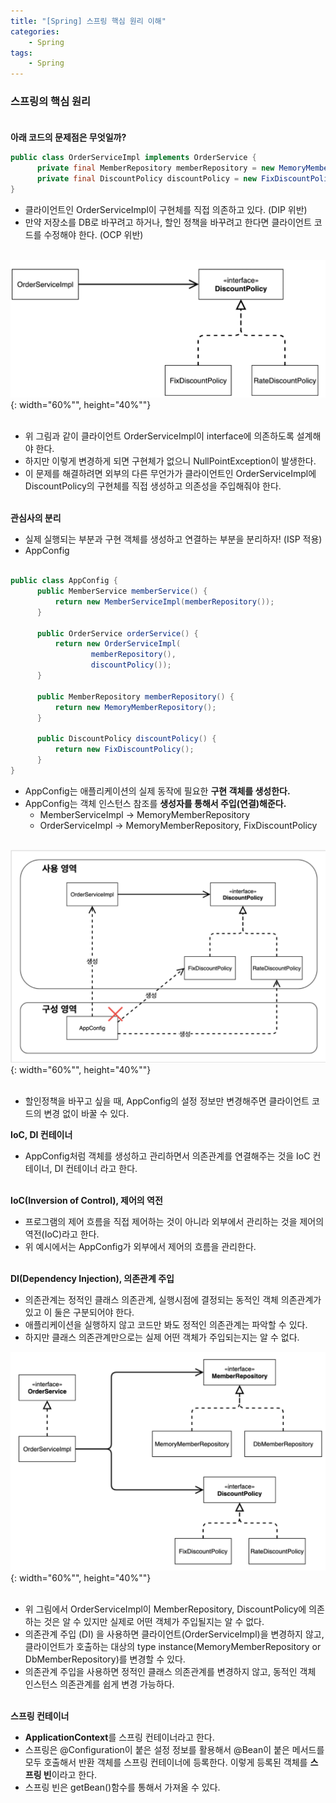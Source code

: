 ```yaml
---
title: "[Spring] 스프링 핵심 원리 이해"
categories: 
    - Spring
tags:
    - Spring
---
```


### 스프링의 핵심 원리 <br><br>

**아래 코드의 문제점은 무엇일까?**<br>
~~~java
public class OrderServiceImpl implements OrderService {
      private final MemberRepository memberRepository = new MemoryMemberRepository();
      private final DiscountPolicy discountPolicy = new FixDiscountPolicy();
}
~~~

* 클라이언트인 OrderServiceImpl이 구현체를 직접 의존하고 있다. (DIP 위반)
* 만약 저장소를 DB로 바꾸려고 하거나, 할인 정책을 바꾸려고 한다면 클라이언트 코드를 수정해야 한다. (OCP 위반)
<br><br>

![img3](/assets/images/2_3.png){: width="60%"", height="40%""} <br><br>

* 위 그림과 같이 클라이언트 OrderServiceImpl이 interface에 의존하도록 설계해야 한다.
* 하지만 이렇게 변경하게 되면 구현체가 없으니 NullPointException이 발생한다.
* 이 문제를 해결하려면 외부의 다른 무언가가 클라이언트인 OrderServiceImpl에 DiscountPolicy의 구현체를 직접 생성하고 의존성을 주입해줘야 한다. <br><br>

**관심사의 분리**
* 실제 실행되는 부분과 구현 객체를 생성하고 연결하는 부분을 분리하자! (ISP 적용)
* AppConfig <br><br>

~~~java
public class AppConfig {
      public MemberService memberService() {
          return new MemberServiceImpl(memberRepository());
      }

      public OrderService orderService() {
          return new OrderServiceImpl(
                  memberRepository(),
                  discountPolicy());
      }

      public MemberRepository memberRepository() {
          return new MemoryMemberRepository();
      }

      public DiscountPolicy discountPolicy() {
          return new FixDiscountPolicy();
      }
}
~~~

* AppConfig는 애플리케이션의 실제 동작에 필요한 **구현 객체를 생성한다.**
* AppConfig는 객체 인스턴스 참조를 **생성자를 통해서 주입(연결)해준다.**
    * MemberServiceImpl -> MemoryMemberRepository
    * OrderServiceImpl -> MemoryMemberRepository, FixDiscountPolicy
    <br><br>

![img4](/assets/images/2_4.png){: width="60%"", height="40%""} <br><br>

* 할인정책을 바꾸고 싶을 때, AppConfig의 설정 정보만 변경해주면 클라이언트 코드의 변경 없이 바꿀 수 있다. <br>

**IoC, DI 컨테이너**
* AppConfig처럼 객체를 생성하고 관리하면서 의존관계를 연결해주는 것을 IoC 컨테이너, DI 컨테이너 라고 한다. <br><br>

**IoC(Inversion of Control), 제어의 역전**
* 프로그램의 제어 흐름을 직접 제어하는 것이 아니라 외부에서 관리하는 것을 제어의 역전(IoC)라고 한다.
* 위 예시에서는 AppConfig가 외부에서 제어의 흐름을 관리한다. <br><br>

**DI(Dependency Injection), 의존관계 주입**
* 의존관계는 정적인 클래스 의존관계, 실행시점에 결정되는 동적인 객체 의존관계가 있고 이 둘은 구분되어야 한다.
* 애플리케이션을 실행하지 않고 코드만 봐도 정적인 의존관계는 파악할 수 있다.
* 하지만 클래스 의존관계만으로는 실제 어떤 객체가 주입되는지는 알 수 없다.

![img5](/assets/images/2_5.png){: width="60%"", height="40%""} <br><br>

* 위 그림에서 OrderServiceImpl이 MemberRepository, DiscountPolicy에 의존하는 것은 알 수 있지만 실제로 어떤 객체가 주입될지는 알 수 없다.
* 의존관계 주입 (DI) 을 사용하면 클라이언트(OrderServiceImpl)을 변경하지 않고, 클라이언트가 호출하는 대상의 type instance(MemoryMemberRepository or DbMemberRepository)를 변경할 수 있다.
* 의존관계 주입을 사용하면 정적인 클래스 의존관계를 변경하지 않고, 동적인 객체 인스턴스 의존관계를 쉽게 변경 가능하다. <br><br>

**스프링 컨테이너**
* **ApplicationContext**를 스프링 컨테이너라고 한다.
* 스프링은 @Configuration이 붙은 설정 정보를 활용해서 @Bean이 붙은 메서드를 모두 호출해서 반환 객체를 스프링 컨테이너에 등록한다. 이렇게 등록된 객체를 **스프링 빈**이라고 한다.
* 스프링 빈은 getBean()함수를 통해서 가져올 수 있다.

